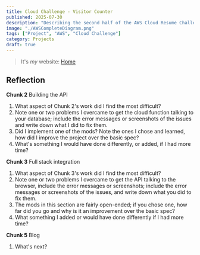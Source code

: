```yaml
---
title: Cloud Challenge - Visitor Counter
published: 2025-07-30
description: "Describing the second half of the AWS Cloud Resume Challenge and explaining how I implemented the visitor counter."
image: "./AWSCompleteDiagram.png"
tags: ["Project", "AWS", "Cloud Challenge"]
category: Projects
draft: true
---
```


> It's *my* website: [Home](https://nicoxmcd.com)

## Reflection

**Chunk 2** Building the API
1. What aspect of Chunk 2's work did I find the most difficult?
2. Note one or two problems I overcame to get the cloud function talking to your database; include the error messages or screenshots of the issues and write down what I did to fix them.
3. Did I implement one of the mods? Note the ones I chose and learned, how did I improve the project over the basic spec?
4. What's something I would have done differently, or added, if I had more time?

**Chunk 3** Full stack integration
1. What aspect of Chunk 3's work did I find the most difficult?
2. Note one or two problems I overcame to get the API talking to the browser, include the error messages or screenshots; include the error messages or screenshots of the issues, and write down what you did to fix them.
3. The mods in this section are fairly open-ended; if you chose one, how far did you go and why is it an improvement over the basic spec?
4. What something I added or would have done differently if I had more time?

**Chunk 5** Blog
1. What's next?
